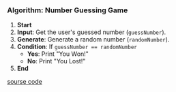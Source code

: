 ### Algorithm: Number Guessing Game

1. **Start**
2. **Input**: Get the user's guessed number (`guessNumber`).
3. **Generate**: Generate a random number (`randomNumber`).
4. **Condition**: If `guessNumber == randomNumber`
   - **Yes**: Print "You Won!"
   - **No**: Print "You Lost!"
5. **End**

[sourse code](guessing_game.py)

